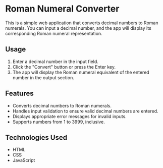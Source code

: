 # Roman Numeral Converter

This is a simple web application that converts decimal numbers to Roman numerals. You can input a decimal number, and the app will display its corresponding Roman numeral representation.

## Usage

1. Enter a decimal number in the input field.
2. Click the "Convert" button or press the Enter key.
3. The app will display the Roman numeral equivalent of the entered number in the output section.

## Features

- Converts decimal numbers to Roman numerals.
- Handles input validation to ensure valid decimal numbers are entered.
- Displays appropriate error messages for invalid inputs.
- Supports numbers from 1 to 3999, inclusive.

## Technologies Used

- HTML
- CSS
- JavaScript


